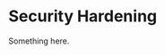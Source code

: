 [title]: # (Security Hardening)
[tags]: # (XXX)
[priority]: # (1860)
# Security Hardening
Something here.
